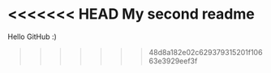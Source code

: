 <<<<<<< HEAD
My second readme
=======
Hello GitHub :)
>>>>>>> 48d8a182e02c629379315201f10663e3929eef3f
